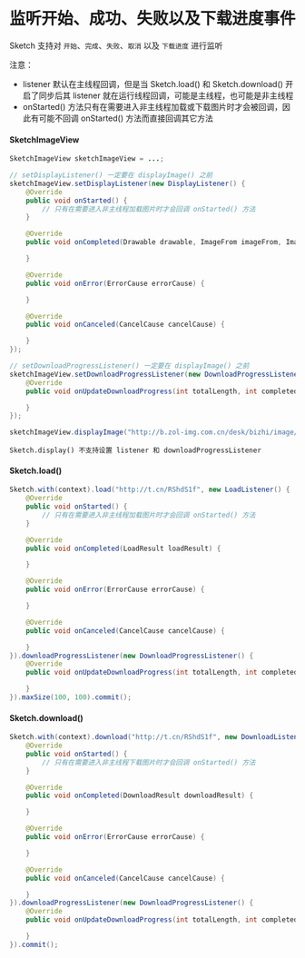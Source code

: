 # 监听开始、成功、失败以及下载进度事件

Sketch 支持对 `开始`、`完成`、`失败`、`取消` 以及 `下载进度` 进行监听

注意：
* listener 默认在主线程回调，但是当 Sketch.load() 和 Sketch.download() 开启了同步后其 listener 就在运行线程回调，可能是主线程，也可能是非主线程
* onStarted() 方法只有在需要进入非主线程加载或下载图片时才会被回调，因此有可能不回调 onStarted() 方法而直接回调其它方法

#### SketchImageView

```java
SketchImageView sketchImageView = ...;

// setDisplayListener() 一定要在 displayImage() 之前
sketchImageView.setDisplayListener(new DisplayListener() {
    @Override
    public void onStarted() {
        // 只有在需要进入非主线程加载图片时才会回调 onStarted() 方法
    }

    @Override
    public void onCompleted(Drawable drawable, ImageFrom imageFrom, ImageAttrs imageAttrs) {

    }

    @Override
    public void onError(ErrorCause errorCause) {

    }

    @Override
    public void onCanceled(CancelCause cancelCause) {

    }
});

// setDownloadProgressListener() 一定要在 displayImage() 之前
sketchImageView.setDownloadProgressListener(new DownloadProgressListener() {
    @Override
    public void onUpdateDownloadProgress(int totalLength, int completedLength) {

    }
});

sketchImageView.displayImage("http://b.zol-img.com.cn/desk/bizhi/image/4/1366x768/1387347695254.jpg");
```

``Sketch.display() 不支持设置 listener 和 downloadProgressListener``

#### Sketch.load()

```java
Sketch.with(context).load("http://t.cn/RShdS1f", new LoadListener() {
    @Override
    public void onStarted() {
        // 只有在需要进入非主线程加载图片时才会回调 onStarted() 方法
    }

    @Override
    public void onCompleted(LoadResult loadResult) {

    }

    @Override
    public void onError(ErrorCause errorCause) {

    }

    @Override
    public void onCanceled(CancelCause cancelCause) {

    }
}).downloadProgressListener(new DownloadProgressListener() {
    @Override
    public void onUpdateDownloadProgress(int totalLength, int completedLength) {

    }
}).maxSize(100, 100).commit();
```

#### Sketch.download()

```java
Sketch.with(context).download("http://t.cn/RShdS1f", new DownloadListener() {
    @Override
    public void onStarted() {
        // 只有在需要进入非主线程下载图片时才会回调 onStarted() 方法
    }

    @Override
    public void onCompleted(DownloadResult downloadResult) {

    }

    @Override
    public void onError(ErrorCause errorCause) {

    }

    @Override
    public void onCanceled(CancelCause cancelCause) {

    }
}).downloadProgressListener(new DownloadProgressListener() {
    @Override
    public void onUpdateDownloadProgress(int totalLength, int completedLength) {

    }
}).commit();
```
